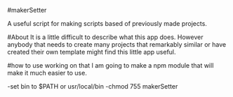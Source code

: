 #makerSetter

A useful script for making scripts based of previously made projects.

#About
It is a little difficult to describe what this app does. However anybody that needs to create many projects that remarkably similar or have created their own template might find this little app useful.

#how to use
working on that I am going to make a npm module that will make it much easier to use.

-set bin to $PATH or usr/local/bin
-chmod 755 makerSetter
